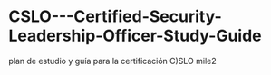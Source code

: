 # CSLO---Certified-Security-Leadership-Officer-Study-Guide
plan de estudio y guía para la certificación C)SLO mile2 
